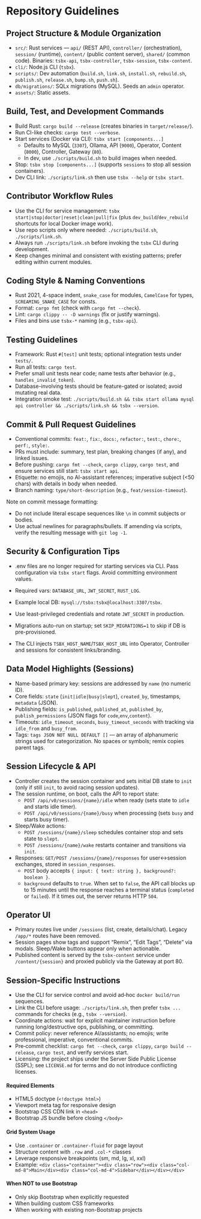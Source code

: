# Repository Guidelines

## Project Structure & Module Organization

- `src/`: Rust services — `api/` (REST API), `controller/` (orchestration), `session/` (runtime), `content/` (public content server), `shared/` (common code). Binaries: `tsbx-api`, `tsbx-controller`, `tsbx-session`, `tsbx-content`.
- `cli/`: Node.js CLI (`tsbx`).
- `scripts/`: Dev automation (`build.sh`, `link.sh`, `install.sh`, `rebuild.sh`, `publish.sh`, `release.sh`, `bump.sh`, `push.sh`).
- `db/migrations/`: SQLx migrations (MySQL). Seeds an `admin` operator.
- `assets/`: Static assets.

## Build, Test, and Development Commands

- Build Rust: `cargo build --release` (creates binaries in `target/release/`).
- Run CI-like checks: `cargo test --verbose`.
- Start services (Docker via CLI): `tsbx start [components...]`
  - Defaults to MySQL (`3307`), Ollama, API (`9000`), Operator, Content (`8000`), Controller, Gateway (`80`).
  - In dev, use `./scripts/build.sh` to build images when needed.
- Stop: `tsbx stop [components...]` (supports `sessions` to stop all session containers).
- Dev CLI link: `./scripts/link.sh` then use `tsbx --help` or `tsbx start`.

## Contributor Workflow Rules

- Use the CLI for service management: `tsbx start|stop|doctor|reset|clean|pull|fix` (plus `dev_build`/`dev_rebuild` shortcuts for local Docker image work).
- Use repo scripts only where needed: `./scripts/build.sh`, `./scripts/link.sh`.
- Always run `./scripts/link.sh` before invoking the `tsbx` CLI during development.
- Keep changes minimal and consistent with existing patterns; prefer editing within current modules.

## Coding Style & Naming Conventions

- Rust 2021, 4-space indent, `snake_case` for modules, `CamelCase` for types, `SCREAMING_SNAKE_CASE` for consts.
- Format: `cargo fmt` (check with `cargo fmt --check`).
- Lint: `cargo clippy -- -D warnings` (fix or justify warnings).
- Files and bins use `tsbx-*` naming (e.g., `tsbx-api`).

## Testing Guidelines

- Framework: Rust `#[test]` unit tests; optional integration tests under `tests/`.
- Run all tests: `cargo test`.
- Prefer small unit tests near code; name tests after behavior (e.g., `handles_invalid_token`).
- Database-involving tests should be feature-gated or isolated; avoid mutating real data.
- Integration smoke test: `./scripts/build.sh && tsbx start ollama mysql api controller && ./scripts/link.sh && tsbx --version`.

## Commit & Pull Request Guidelines

- Conventional commits: `feat:`, `fix:`, `docs:`, `refactor:`, `test:`, `chore:`, `perf:`, `style:`.
- PRs must include: summary, test plan, breaking changes (if any), and linked issues.
- Before pushing: `cargo fmt --check`, `cargo clippy`, `cargo test`, and ensure services still start: `tsbx start api`.
- Etiquette: no emojis, no AI-assistant references; imperative subject (<50 chars) with details in body when needed.
- Branch naming: `type/short-description` (e.g., `feat/session-timeout`).

Note on commit message formatting:

- Do not include literal escape sequences like `\n` in commit subjects or bodies.
- Use actual newlines for paragraphs/bullets. If amending via scripts, verify the resulting message with `git log -1`.

## Security & Configuration Tips

- .env files are no longer required for starting services via CLI. Pass configuration via `tsbx start` flags. Avoid committing environment values.
- Required vars: `DATABASE_URL`, `JWT_SECRET`, `RUST_LOG`.

- Example local DB: `mysql://tsbx:tsbx@localhost:3307/tsbx`.
- Use least-privileged credentials and rotate `JWT_SECRET` in production.
- Migrations auto-run on startup; set `SKIP_MIGRATIONS=1` to skip if DB is pre-provisioned.
- The CLI injects `TSBX_HOST_NAME`/`TSBX_HOST_URL` into Operator, Controller and sessions for consistent links/branding.

## Data Model Highlights (Sessions)

- Name-based primary key: sessions are addressed by `name` (no numeric ID).
- Core fields: `state` (`init|idle|busy|slept`), `created_by`, timestamps, `metadata` (JSON).
- Publishing fields: `is_published`, `published_at`, `published_by`, `publish_permissions` (JSON flags for `code`,`env`,`content`).
- Timeouts: `idle_timeout_seconds`, `busy_timeout_seconds` with tracking via `idle_from` and `busy_from`.
- Tags: `tags JSON NOT NULL DEFAULT []` — an array of alphanumeric strings used for categorization. No spaces or symbols; remix copies parent tags.

## Session Lifecycle & API

- Controller creates the session container and sets initial DB state to `init` (only if still `init`, to avoid racing session updates).
- The session runtime, on boot, calls the API to report state:
  - `POST /api/v0/sessions/{name}/idle` when ready (sets state to `idle` and starts idle timer).
  - `POST /api/v0/sessions/{name}/busy` when processing (sets `busy` and starts busy timer).
- Sleep/Wake actions:
  - `POST /sessions/{name}/sleep` schedules container stop and sets state to `slept`.
  - `POST /sessions/{name}/wake` restarts container and transitions via `init`.
- Responses: `GET/POST /sessions/{name}/responses` for user↔session exchanges, stored in `session_responses`.
  - `POST` body accepts `{ input: { text: string }, background?: boolean }`.
  - `background` defaults to `true`. When set to `false`, the API call blocks up to 15 minutes until the response reaches a terminal status (`completed` or `failed`). If it times out, the server returns HTTP `504`.

## Operator UI

- Primary routes live under `/sessions` (list, create, details/chat). Legacy `/app/*` routes have been removed.
- Session pages show tags and support “Remix”, “Edit Tags”, “Delete” via modals. Sleep/Wake buttons appear only when actionable.
- Published content is served by the `tsbx-content` service under `/content/{session}` and proxied publicly via the Gateway at port 80.

## Session-Specific Instructions

- Use the CLI for service control and avoid ad‑hoc `docker build/run` sequences.
- Link the CLI before usage: `./scripts/link.sh`, then prefer `tsbx ...` commands for checks (e.g., `tsbx --version`).
- Coordinate actions: wait for explicit maintainer instruction before running long/destructive ops, publishing, or committing.
- Commit policy: never reference AI/assistants; no emojis; write professional, imperative, conventional commits.
- Pre‑commit checklist: `cargo fmt --check`, `cargo clippy`, `cargo build --release`, `cargo test`, and verify services start.
- Licensing: the project ships under the Server Side Public License (SSPL); see `LICENSE.md` for terms and do not introduce conflicting licenses.

#### Required Elements

- HTML5 doctype (`<!doctype html>`)
- Viewport meta tag for responsive design
- Bootstrap CSS CDN link in `<head>`
- Bootstrap JS bundle before closing `</body>`

#### Grid System Usage

- Use `.container` or `.container-fluid` for page layout
- Structure content with `.row` and `.col-*` classes
- Leverage responsive breakpoints (sm, md, lg, xl, xxl)
- Example: `<div class="container"><div class="row"><div class="col-md-8">Main</div><div class="col-md-4">Sidebar</div></div></div>`

#### When NOT to use Bootstrap

- Only skip Bootstrap when explicitly requested
- When building custom CSS frameworks  
- When working with existing non-Bootstrap projects
